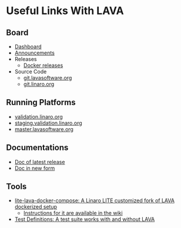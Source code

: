 # Useful Links With LAVA

## Board
 - [Dashboard](https://git.lavasoftware.org/lava/lava/pipelines/charts)
 - [Announcements](http://yow-ssp3-lx.wrs.com/buildarea1/users/ywang/tools/logos/announce.png)
 - Releases
    - [Docker releases](https://master.lavasoftware.org/static/docs/v2/docker-admin.html)
 - Source Code
    - [git.lavasoftware.org](https://git.lavasoftware.org/lava/lava.git)
    - [git.linaro.org](https://git.linaro.org/lava)


## Running Platforms
 - [validation.linaro.org](https://validation.linaro.org/scheduler/alljobs)
 - [staging.validation.linaro.org](https://staging.validation.linaro.org/scheduler/alljobs)
 - [master.lavasoftware.org](https://master.lavasoftware.org/scheduler/alljobs)

## Documentations
 - [Doc of latest release](https://validation.linaro.org/static/docs/v2/index.html)
 - [Doc in new form](https://lava.readthedocs.io/en/latest/)

## Tools
 - [lite-lava-docker-compose: A Linaro LITE customized fork of LAVA dockerized setup](https://github.com/mwasilew/lite-lava-docker-compose)
    - [Instructions for it are available in the wiki](https://collaborate.linaro.org/pages/viewpage.action?pageId=118293253)
 - [Test Definitions: A test suite works with and without LAVA](https://github.com/Linaro/test-definitions)
